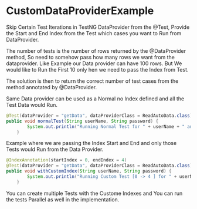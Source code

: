 # CustomDataProviderExample
Skip Certain Test Iterations in TestNG DataProvider from the @Test, Provide the Start and End Index from the Test which cases you want to Run from DataProvider.

The number of tests is the number of rows returned by the @DataProvider method, So need to somehow pass how many rows we want from the dataprovider. Like Example our Data provider can have 100 rows.
But We would like to Run the First 10 only hen we need to pass the Index from Test.

The solution is then to return the correct number of test cases from the method annotated by @DataProvider.

Same Data provider can be used as a Normal no Index defined and all the Test Data would Run.
```java
@Test(dataProvider = "getData", dataProviderClass = ReadAutoData.class)
public void normalTest(String userName, String password) {
        System.out.println("Running Normal Test for " + userName + " and " + password);
    }
```    
Example where we are passing the Index Start and End and only those Tests would Run from the Data Provider.
```java
@IndexAnnotation(startIndex = 0, endIndex = 4)
@Test(dataProvider = "getData", dataProviderClass = ReadAutoData.class)
public void withCustomIndex(String userName, String password) {
        System.out.println("Running Custom Test [0 -> 4 ] for " + userName + " and " + password);
    }
```    

You can create multiple Tests with the Custome Indexes and You can run the tests Parallel as well in the implementation. 

